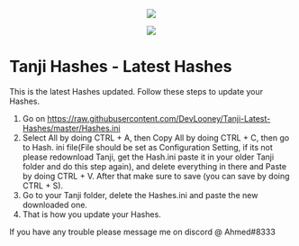 <p align="center"> 
   <img src="https://user-images.githubusercontent.com/24996684/35466253-f228fa38-02b6-11e8-8ec6-7d3f57caf2e2.png">
</p>
<p align="center">
   <a href="https://github.com/DevLooney"><img
   <a href="https://discord.gg/Vyc2gFC"><img src="https://img.shields.io/discord/225010488445108224.svg?style=flat-square"/></a>
</p>

# Tanji Hashes - Latest Hashes
This is the latest Hashes updated. Follow these steps to update your Hashes.

1. Go on https://raw.githubusercontent.com/DevLooney/Tanji-Latest-Hashes/master/Hashes.ini
2. Select All by doing CTRL + A, then Copy All by doing CTRL + C, then go to Hash. ini file(File should be set as Configuration Setting, if its not please redownload Tanji, get the Hash.ini paste it in your older Tanji folder and do this step again), and delete everything in there and Paste by doing CTRL + V. After that make sure to save (you can save by doing CTRL + S).
4. Go to your Tanji folder, delete the Hashes.ini and paste the new downloaded one.
5. That is how you update your Hashes.

If you have any trouble please message me on discord @ Ahmed#8333


